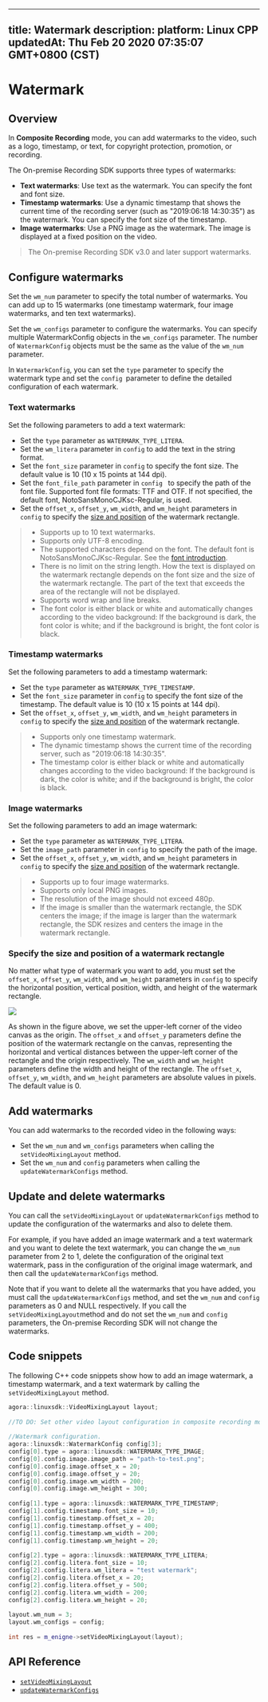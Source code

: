 
---
title: Watermark
description: 
platform: Linux CPP
updatedAt: Thu Feb 20 2020 07:35:07 GMT+0800 (CST)
---
# Watermark
## Overview

In **Composite Recording** mode, you can add watermarks to the video, such as a logo, timestamp, or text, for copyright protection, promotion, or recording.

The On-premise Recording SDK supports three types of watermarks:

- **Text watermarks**: Use text as the watermark. You can specify the font and font size.
- **Timestamp watermarks**: Use a dynamic timestamp that shows the current time of the recording server (such as "2019:06:18 14:30:35") as the watermark. You can specify the font size of the timestamp.
- **Image watermarks**: Use a PNG image as the watermark. The image is displayed at a fixed position on the video.

> The On-premise Recording SDK v3.0 and later support watermarks.

## Configure watermarks

Set the `wm_num` parameter to specify the total number of watermarks. You can add up to 15 watermarks (one timestamp watermark, four image watermarks, and ten text watermarks).

Set the `wm_configs` parameter to configure the watermarks. You can specify multiple WatermarkConfig objects in the `wm_configs` parameter. The number of `WatermarkConfig` objects must be the same as the value of the `wm_num` parameter.

In `WatermarkConfig`, you can set the `type` parameter to specify the watermark type and set the `config `parameter to define the detailed configuration of each watermark.

### Text watermarks

Set the following parameters to add a text watermark:
- Set the `type` parameter as `WATERMARK_TYPE_LITERA`. 
- Set the `wm_litera` parameter in `config` to add the text in the string format. 
- Set the `font_size` parameter in `config` to specify the font size. The default value is 10 (10 x 15 points at 144 dpi).
- Set the `font_file_path` parameter in `config ` to specify the path of the font file. Supported font file formats: TTF and OTF. If not specified, the default font, NotoSansMonoCJKsc-Regular, is used.
- Set the `offset_x`, `offset_y`, `wm_width`, and `wm_height` parameters in `config` to specify the [size and position](#size) of the watermark rectangle.

> - Supports up to 10 text watermarks.
> - Supports only UTF-8 encoding.
> - The supported characters depend on the font. The default font is NotoSansMonoCJKsc-Regular. See the [font introduction](https://www.google.com/get/noto/help/cjk/).
> - There is no limit on the string length. How the text is displayed on the watermark rectangle depends on the font size and the size of the watermark rectangle. The part of the text that exceeds the area of the rectangle will not be displayed.
> - Supports word wrap and line breaks.
> - The font color is either black or white and automatically changes according to the video background: If the background is dark, the font color is white; and if the background is bright, the font color is black.

### Timestamp watermarks

Set the following parameters to add a timestamp watermark:
- Set the `type` parameter as `WATERMARK_TYPE_TIMESTAMP`.
- Set the `font_size` parameter in `config` to specify the font size of the timestamp. The default value is 10 (10 x 15 points at 144 dpi).
- Set the `offset_x`, `offset_y`, `wm_width`, and `wm_height` parameters in `config` to specify the [size and position](#size) of the watermark rectangle.

> - Supports only one timestamp watermark.
> - The dynamic timestamp shows the current time of the recording server, such as "2019:06:18 14:30:35".
> - The timestamp color is either black or white and automatically changes according to the video background: If the background is dark, the color is white; and if the background is bright, the color is black.

### Image watermarks

Set the following parameters to add an image watermark:
- Set the `type` parameter as `WATERMARK_TYPE_LITERA`. 
- Set the `image_path` parameter in `config` to specify the path of the image. 
- Set the `offset_x`, `offset_y`, `wm_width`, and `wm_height` parameters in `config` to specify the [size and position](#size) of the watermark rectangle.

> - Supports up to four image watermarks.
> - Supports only local PNG images.
> - The resolution of the image should not exceed 480p.
> - If the image is smaller than the watermark rectangle, the SDK centers the image; if the image is larger than the watermark rectangle, the SDK resizes and centers the image in the watermark rectangle.

### <a name= "size"></a>Specify the size and position of a watermark rectangle

No matter what type of watermark you want to add, you must set the `offset_x`, `offset_y`, `wm_width`, and `wm_height` parameters in `config` to specify the horizontal position, vertical position, width, and height of the watermark rectangle.

![](https://web-cdn.agora.io/docs-files/1564741820900)

As shown in the figure above, we set the upper-left corner of the video canvas as the origin. The `offset_x` and `offset_y` parameters define the position of the watermark rectangle on the canvas, representing the horizontal and vertical distances between the upper-left corner of the rectangle and the origin respectively. The `wm_width` and `wm_height` parameters define the width and height of the rectangle. The `offset_x`, `offset_y`, `wm_width`, and `wm_height` parameters are absolute values in pixels. The default value is 0.

## Add watermarks

You can add watermarks to the recorded video in the following ways:

- Set the `wm_num` and `wm_configs` parameters when calling the `setVideoMixingLayout` method.
- Set the `wm_num` and `config` parameters when calling the `updateWatermarkConfigs` method.

## Update and delete watermarks

You can call the `setVideoMixingLayout` or `updateWatermarkConfigs` method to update the configuration of the watermarks and also to delete them.

For example, if you have added an image watermark and a text watermark and you want to delete the text watermark, you can change the `wm_num` parameter from 2 to 1, delete the configuration of the original text watermark, pass in the configuration of the original image watermark, and then call the `updateWatermarkConfigs` method.

Note that if you want to delete all the watermarks that you have added, you must call the `updateWatermarkConfigs` method, and set the `wm_num` and `config` parameters as 0 and NULL respectively. If you call the `setVideoMixingLayout`method and do not set the `wm_num` and `config` parameters, the On-premise Recording SDK will not change the watermarks.

## Code snippets

The following C++ code snippets show how to add an image watermark, a timestamp watermark, and a text watermark by calling the `setVideoMixingLayout` method.

```c++
agora::linuxsdk::VideoMixingLayout layout;
 
//TO DO: Set other video layout configuration in composite recording mode here.
 
//Watermark configuration.
agora::linuxsdk::WatermarkConfig config[3];
config[0].type = agora::linuxsdk::WATERMARK_TYPE_IMAGE;
config[0].config.image.image_path = "path-to-test.png";
config[0].config.image.offset_x = 20;
config[0].config.image.offset_y = 20;
config[0].config.image.wm_width = 200;
config[0].config.image.wm_height = 300;
 
config[1].type = agora::linuxsdk::WATERMARK_TYPE_TIMESTAMP;
config[1].config.timestamp.font_size = 10;
config[1].config.timestamp.offset_x = 20;
config[1].config.timestamp.offset_y = 400;
config[1].config.timestamp.wm_width = 200;
config[1].config.timestamp.wm_height = 20;
 
config[2].type = agora::linuxsdk::WATERMARK_TYPE_LITERA;
config[2].config.litera.font_size = 10;
config[2].config.litera.wm_litera = "test watermark";
config[2].config.litera.offset_x = 20;
config[2].config.litera.offset_y = 500;
config[2].config.litera.wm_width = 200;
config[2].config.litera.wm_height = 20;
 
layout.wm_num = 3;
layout.wm_configs = config;
 
int res = m_enigne->setVideoMixingLayout(layout);
```

## API Reference

- [`setVideoMixingLayout`](https://docs.agora.io/en/Recording/API%20Reference/recording_cpp/classagora_1_1recording_1_1_i_recording_engine.html?transId=2.8.0#a4ac28b9e2342729c1b54400a5abb1d90)
- [`updateWatermarkConfigs`](https://docs.agora.io/en/Recording/API%20Reference/recording_cpp/classagora_1_1recording_1_1_i_recording_engine.html?transId=2.8.0#ac9431f0003db4f1d123dab8b4cc39202)
